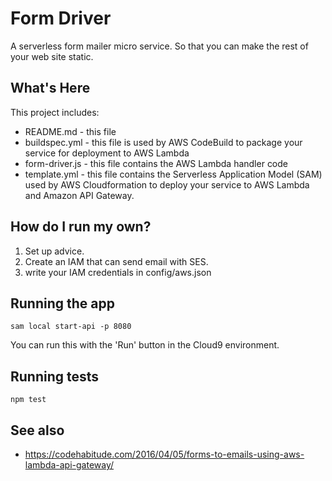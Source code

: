 Form Driver
===========

A serverless form mailer micro service.  So that you can make the rest of your
web site static.

What's Here
-----------

This project includes:

* README.md - this file
* buildspec.yml - this file is used by AWS CodeBuild to package your
  service for deployment to AWS Lambda
* form-driver.js - this file contains the AWS Lambda handler code
* template.yml - this file contains the Serverless Application Model (SAM) used
  by AWS Cloudformation to deploy your service to AWS Lambda and Amazon API
  Gateway.


How do I run my own?
--------------------

1. Set up advice.
2. Create an IAM that can send email with SES.
3. write your IAM credentials in config/aws.json

Running the app
---------------

```sam local start-api -p 8080```

You can run this with the 'Run' button in the Cloud9 environment.

Running tests
-------------

```npm test```

See also
--------

* https://codehabitude.com/2016/04/05/forms-to-emails-using-aws-lambda-api-gateway/